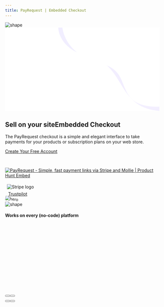 ```yaml
---
title: PayRequest | Embedded Checkout
---
```


<!-- Done for the new website! -->

<section class="hero-section">
         <!-- Hero Shape Start -->
      
 <div class="hero-shape5">
        
<img src="https://payrequest.io/assets/logos/Icon%20white.png" alt="shape" style="max-width: 160px;">
         </div>
         <!-- Hero Shape End -->
          
 <!-- Hero Bg Start -->
 <div class="hero-bg">
            <img src="assets/img/hero_shape.png" alt="hero shape">
         </div>
         <!-- Hero Bg End -->
          
 <div class="container">
            <div class="row align-items-center">
             <div class="col-lg-6 col-md-6">
                  <div class="hero-left">
<h2>Sell on your site<span class="underline">Embedded Checkout </span>
</h2>

<p>The PayRequest checkout is a simple and elegant interface to take payments for your products or subscription plans on your web store.
</p>

<a href="http://dashboard.payrequest.io/" class="theme-btn mt-4"> Create Your Free Account<span class="fa fa-chevron-right" aria-hidden="true"></span></a>
 </div>



<div class="mt-3" style="/* margin-bottom: 150px; */">
<br> 

<a href="https://www.producthunt.com/posts/payrequest?utm_source=badge-featured&amp;utm_medium=badge&amp;utm_souce=badge-payrequest" target="_blank"><img src="https://api.producthunt.com/widgets/embed-image/v1/featured.svg?post_id=176421&amp;theme=dark" alt="PayRequest - Simple, fast payment links via Stripe and Mollie | Product Hunt Embed" style="width: 250px; height: 54px;" width="250px" height="54px"></a>

<img alt="Stripe logo" src="https://payrequest.io/assets/img/stripe-partner-badges/L_Color_Solid.svg" style="height: 63px;padding: 6px;">

<!-- TrustBox widget - Micro Review Count -->
<div style="margin-left:10px;" class="trustpilot-widget" data-locale="en-US" data-template-id="5419b6a8b0d04a076446a9ad" data-businessunit-id="5f47f39cf225070001b40cfa" data-style-height="24px" data-style-width="250px" data-theme="light">
  <a href="https://www.trustpilot.com/review/payrequest.io" target="_blank" rel="noopener">Trustpilot</a>
</div>
<!-- End TrustBox widget -->
 </div>
</div>

 <div class="col-lg-6 col-md-6">
                  <div class="hero-right">
                   <img src="https://i.imgur.com/MIhAWfX.png" alt="hero" style="
    transform: perspective(1000px) rotateY(-13deg) rotateX(5deg) rotateZ(7deg) scaleY(0.9) scaleX(0.95) translateX(-3%) translateY(-3%);
">
                     <div class="hero-dot-shape">
                 <img src="http://themescare.com/demos/robofume-view/assets/img/hero-dot-shape.png" alt="shape">
                     </div>
                  </div>
               </div>
            </div>
         </div>
</section>


<section class="companies-section section_b_70 wow fadeInUp" data-wow-duration="1s" data-wow-delay="0.2s" style="visibility: visible; animation-duration: 1s; animation-delay: 0.2s; animation-name: fadeInUp;">
         <div class="container">
            <div class="row align-items-center">
               <div class="col-lg-6">
                  <div class="companies-left">
                     <h4>Works on every (no-code) platform</h4>
                  </div>
               </div>
               <div class="col-lg-6">
                  <div class="companies-slider owl-carousel owl-loaded owl-drag">
                     
                     
                     
                     

  


 <div class="owl-stage-outer"><div class="owl-stage" style="transform: translate3d(-1382px, 0px, 0px); transition: all 1.2s ease 0s; width: 2246px;"><div class="owl-item cloned" style="width: 152.75px; margin-right: 20px;"><div class="single-com-slider">
                        <a href="#"><img src="https://bkwebdesigns.b-cdn.net/wp-content/uploads/2018/08/weebly-logo.png" alt="visa"></a>
                     </div></div><div class="owl-item cloned" style="width: 152.75px; margin-right: 20px;"><div class="single-com-slider">
                        <a href="#"><img src="https://carrd.co/assets/images/docs/brand/png/logo-color-light.png" alt="mastercard"></a>
                     </div></div><div class="owl-item cloned" style="width: 152.75px; margin-right: 20px;"><div class="single-com-slider">
                        <a href="#"><img src="https://bubble.io/blog/content/images/2020/09/Logo-with-clearspace.png" alt="sofort banking"></a>
                     </div></div><div class="owl-item cloned" style="width: 152.75px; margin-right: 20px;"><div class="single-com-slider">
<a href="#"><img src="https://aws1.discourse-cdn.com/business7/uploads/glideapps/original/3X/e/3/e35bdbded7d3725e5fb0fb871a9c94db0bcbb229.png" alt="giropay"></a>
                     </div></div><div class="owl-item" style="width: 152.75px; margin-right: 20px;"><div class="single-com-slider">
                        <a href="#"><img src="https://encrypted-tbn0.gstatic.com/images?q=tbn:ANd9GcTYJkXFQhCXhQ8SYuNoQfR_i5Jy-pQ_-D5UXQ&amp;usqp=CAU" alt="ideal"></a>
                     </div></div><div class="owl-item" style="width: 152.75px; margin-right: 20px;"><div class="single-com-slider">
                        <a href="#"><img src="https://upload.wikimedia.org/wikipedia/en/thumb/7/76/Wix.com_website_logo.svg/1024px-Wix.com_website_logo.svg.png" alt="visa"></a>
                     </div></div><div class="owl-item" style="width: 152.75px; margin-right: 20px;"><div class="single-com-slider">
                        <a href="#"><img src="https://carrd.co/assets/images/docs/brand/png/logo-color-light.png" alt="mastercard"></a>
                     </div></div><div class="owl-item" style="width: 152.75px; margin-right: 20px;"><div class="single-com-slider">
                        <a href="#"><img src="https://bubble.io/blog/content/images/2020/09/Logo-with-clearspace.png" alt="sofort banking"></a>
                     </div></div><div class="owl-item active" style="width: 152.75px; margin-right: 20px;"><div class="single-com-slider">
<a href="#"><img src="https://aws1.discourse-cdn.com/business7/uploads/glideapps/original/3X/e/3/e35bdbded7d3725e5fb0fb871a9c94db0bcbb229.png" alt="giropay"></a>
                     </div></div><div class="owl-item cloned active" style="width: 152.75px; margin-right: 20px;"><div class="single-com-slider">
                        <a href="#"><img src="https://encrypted-tbn0.gstatic.com/images?q=tbn:ANd9GcTYJkXFQhCXhQ8SYuNoQfR_i5Jy-pQ_-D5UXQ&amp;usqp=CAU" alt="ideal"></a>
                     </div></div><div class="owl-item cloned active" style="width: 152.75px; margin-right: 20px;"><div class="single-com-slider">
                        <a href="#"><img src="https://payrequest.io/assets/img/payment-icons/visa@2x.png" alt="visa"></a>
                     </div></div><div class="owl-item cloned active" style="width: 152.75px; margin-right: 20px;"><div class="single-com-slider">
                        <a href="#"><img src="https://carrd.co/assets/images/docs/brand/png/logo-color-light.png" alt="mastercard"></a>
                     </div></div><div class="owl-item cloned" style="width: 152.75px; margin-right: 20px;"><div class="single-com-slider">
                        <a href="#"><img src="https://bubble.io/blog/content/images/2020/09/Logo-with-clearspace.png" alt="sofort banking"></a>
                     </div></div></div></div><div class="owl-nav disabled"><button type="button" role="presentation" class="owl-prev"><i class="fa fa-angle-left" aria-hidden="true"></i></button><button type="button" role="presentation" class="owl-next"><i class="fa fa-angle-right" aria-hidden="true"></i></button></div><div class="owl-dots"><button role="button" class="owl-dot"><span></span></button><button role="button" class="owl-dot active"><span></span></button></div></div>
               </div>
            </div>
         </div>
</section>